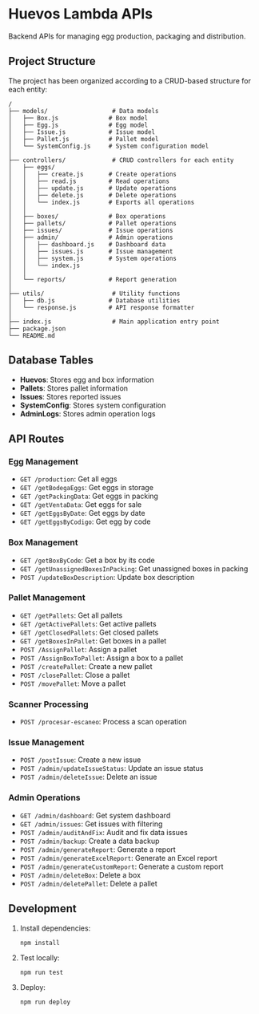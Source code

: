 # Huevos Lambda APIs

Backend APIs for managing egg production, packaging and distribution.

## Project Structure

The project has been organized according to a CRUD-based structure for each entity:

```
/
├── models/                  # Data models
│   ├── Box.js              # Box model
│   ├── Egg.js              # Egg model
│   ├── Issue.js            # Issue model
│   ├── Pallet.js           # Pallet model
│   └── SystemConfig.js     # System configuration model
│
├── controllers/             # CRUD controllers for each entity
│   ├── eggs/
│   │   ├── create.js       # Create operations
│   │   ├── read.js         # Read operations
│   │   ├── update.js       # Update operations
│   │   ├── delete.js       # Delete operations
│   │   └── index.js        # Exports all operations
│   │
│   ├── boxes/              # Box operations
│   ├── pallets/            # Pallet operations
│   ├── issues/             # Issue operations
│   ├── admin/              # Admin operations
│   │   ├── dashboard.js    # Dashboard data
│   │   ├── issues.js       # Issue management
│   │   ├── system.js       # System operations
│   │   └── index.js
│   │
│   └── reports/            # Report generation
│
├── utils/                   # Utility functions
│   ├── db.js               # Database utilities
│   └── response.js         # API response formatter
│
├── index.js                 # Main application entry point
├── package.json
└── README.md
```

## Database Tables

- **Huevos**: Stores egg and box information
- **Pallets**: Stores pallet information
- **Issues**: Stores reported issues
- **SystemConfig**: Stores system configuration
- **AdminLogs**: Stores admin operation logs

## API Routes

### Egg Management

- `GET /production`: Get all eggs
- `GET /getBodegaEggs`: Get eggs in storage
- `GET /getPackingData`: Get eggs in packing
- `GET /getVentaData`: Get eggs for sale
- `GET /getEggsByDate`: Get eggs by date
- `GET /getEggsByCodigo`: Get egg by code

### Box Management

- `GET /getBoxByCode`: Get a box by its code
- `GET /getUnassignedBoxesInPacking`: Get unassigned boxes in packing
- `POST /updateBoxDescription`: Update box description

### Pallet Management

- `GET /getPallets`: Get all pallets
- `GET /getActivePallets`: Get active pallets
- `GET /getClosedPallets`: Get closed pallets
- `GET /getBoxesInPallet`: Get boxes in a pallet
- `POST /AssignPallet`: Assign a pallet
- `POST /AssignBoxToPallet`: Assign a box to a pallet
- `POST /createPallet`: Create a new pallet
- `POST /closePallet`: Close a pallet
- `POST /movePallet`: Move a pallet

### Scanner Processing

- `POST /procesar-escaneo`: Process a scan operation

### Issue Management

- `POST /postIssue`: Create a new issue
- `POST /admin/updateIssueStatus`: Update an issue status
- `POST /admin/deleteIssue`: Delete an issue

### Admin Operations

- `GET /admin/dashboard`: Get system dashboard
- `GET /admin/issues`: Get issues with filtering
- `POST /admin/auditAndFix`: Audit and fix data issues
- `POST /admin/backup`: Create a data backup
- `POST /admin/generateReport`: Generate a report
- `POST /admin/generateExcelReport`: Generate an Excel report
- `POST /admin/generateCustomReport`: Generate a custom report
- `POST /admin/deleteBox`: Delete a box
- `POST /admin/deletePallet`: Delete a pallet

## Development

1. Install dependencies:
   ```
   npm install
   ```

2. Test locally:
   ```
   npm run test
   ```

3. Deploy:
   ```
   npm run deploy
   ``` 